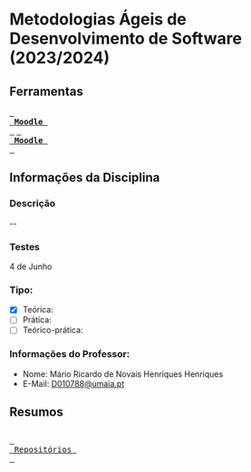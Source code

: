 # Metodologias Ágeis de Desenvolvimento de Software (2023/2024)
## Ferramentas
[<kbd> <br> **Moodle** <br> </kbd>](https://moodle.maieutica.pt/course/view.php?id=18705)
[<kbd> <br> **Moodle** <br> </kbd>](https://www.imagetotext.info/)
## Informações da Disciplina
### Descrição 
--
### Testes
4 de Junho
### Tipo: 
- [x] Teórica: 
- [ ] Prática: 
- [ ] Teórico-prática: 
### Informações do Professor:
- Nome: Mário Ricardo de Novais Henriques Henriques
- E-Mail: D010788@umaia.pt
## Resumos

## 
[<kbd> <br> Repositórios <br> </kbd>](https://github.com/orgs/FaculdadeLicenciatura/repositories)
